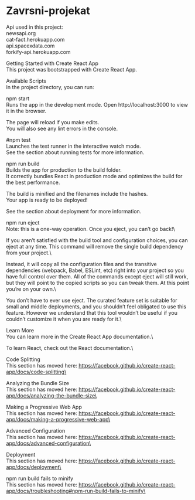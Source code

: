 # Zavrsni-projekat

Api used in this project:\
newsapi.org\
cat-fact.herokuapp.com\
api.spacexdata.com\
forkify-api.herokuapp.com

Getting Started with Create React App\
This project was bootstrapped with Create React App.

Available Scripts\
In the project directory, you can run:

npm start\
Runs the app in the development mode.
Open http://localhost:3000 to view it in the browser.

The page will reload if you make edits.\
You will also see any lint errors in the console.

#npm test\
Launches the test runner in the interactive watch mode.\
See the section about running tests for more information.

npm run build\
Builds the app for production to the build folder.\
It correctly bundles React in production mode and optimizes the build for the best performance.

The build is minified and the filenames include the hashes.\
Your app is ready to be deployed!

See the section about deployment for more information.

npm run eject\
Note: this is a one-way operation. Once you eject, you can’t go back!\

If you aren’t satisfied with the build tool and configuration choices, you can eject at any time. This command will remove the single build dependency from your project.\

Instead, it will copy all the configuration files and the transitive dependencies (webpack, Babel, ESLint, etc) right into your project so you have full control over them. All of the commands except eject will still work, but they will point to the copied scripts so you can tweak them. At this point you’re on your own.\

You don’t have to ever use eject. The curated feature set is suitable for small and middle deployments, and you shouldn’t feel obligated to use this feature. However we understand that this tool wouldn’t be useful if you couldn’t customize it when you are ready for it.\

Learn More\
You can learn more in the Create React App documentation.\

To learn React, check out the React documentation.\

Code Splitting\
This section has moved here: https://facebook.github.io/create-react-app/docs/code-splitting\

Analyzing the Bundle Size\
This section has moved here: https://facebook.github.io/create-react-app/docs/analyzing-the-bundle-size\

Making a Progressive Web App\
This section has moved here: https://facebook.github.io/create-react-app/docs/making-a-progressive-web-app\

Advanced Configuration\
This section has moved here: https://facebook.github.io/create-react-app/docs/advanced-configuration\

Deployment\
This section has moved here: https://facebook.github.io/create-react-app/docs/deployment\

npm run build fails to minify\
This section has moved here: https://facebook.github.io/create-react-app/docs/troubleshooting#npm-run-build-fails-to-minify\
